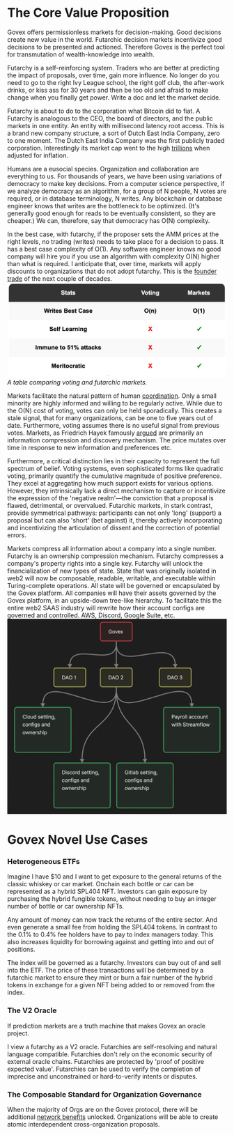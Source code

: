 # The Core Value Proposition
Govex offers permissionless markets for decision-making. Good decisions create new value in the world. Futarchic decision markets incentivize good decisions to be presented and actioned. Therefore Govex is the perfect tool for transmutation of wealth-knowledge into wealth. 

Futarchy is a self-reinforcing system. Traders who are better at predicting the impact of proposals, over time, gain more influence. No longer do you need to go to the right Ivy League school, the right golf club, the after-work drinks, or kiss ass for 30 years and then be too old and afraid to make change when you finally get power. Write a doc and let the market decide. 

Futarchy is about to do to the corporation what Bitcoin did to fiat. A Futarchy is analogous to the CEO, the board of directors, and the public markets in one entity. An entity with millisecond latency root access. This is a brand new company structure, a sort of Dutch East India Company, zero to one moment. The Dutch East India Company was the first publicly traded corporation. Interestingly its market cap went to the high [trillions](https://www.businesscompendium.co.uk/post/the-rise-and-fall-of-the-dutch-east-india-company) when adjusted for inflation.

Humans are a eusocial species. Organization and collaboration are everything to us. For thousands of years, we have been using variations of democracy to make key decisions. From a computer science perspective, if we analyze democracy as an algorithm, for a group of N people, N votes are required, or in database terminology, N writes. Any blockchain or database engineer knows that writes are the bottleneck to be optimized. (It's generally good enough for reads to be eventually consistent, so they are cheaper.) We can, therefore, say that democracy has O(N) complexity.

In the best case, with futarchy, if the proposer sets the AMM prices at the right levels, no trading (writes) needs to take place for a decision to pass. It has a best case complexity of O(1). Any software engineer knows no good company will hire you if you use an algorithm with complexity O(N) higher than what is required. I anticipate that, over time, markets will apply discounts to organizations that do not adopt futarchy. This is the [founder trade](https://hbr.org/2016/03/founder-led-companies-outperform-the-rest-heres-why) of the next couple of decades.
![alt text](coordination-algorithms.png)
_A table comparing voting and futarchic markets._

Markets facilitate the natural pattern of human [coordination](https://en.wikipedia.org/wiki/1%25_rule). Only a small minority are highly informed and willing to be regularly active. While due to the O(N) cost of voting, votes can only be held sporadically. This creates a stale signal, that for many organizations, can be one to five years out of date. Furthermore, voting assumes there is no useful signal from previous votes. Markets, as Friedrich Hayek famously [argued](https://philosophicaldisquisitions.blogspot.com/2016/11/understanding-hayeks-knowledge-argument.html) are primarily an information compression and discovery mechanism. The price mutates over time in response to new information and preferences etc. 

Furthermore, a critical distinction lies in their capacity to represent the full spectrum of belief. Voting systems, even sophisticated forms like quadratic voting, primarily quantify the cumulative magnitude of positive preference. They excel at aggregating how much support exists for various options. However, they intrinsically lack a direct mechanism to capture or incentivize the expression of the 'negative realm'—the conviction that a proposal is flawed, detrimental, or overvalued. Futarchic markets, in stark contrast, provide symmetrical pathways: participants can not only 'long' (support) a proposal but can also 'short' (bet against) it, thereby actively incorporating and incentivizing the articulation of dissent and the correction of potential errors.

Markets compress all information about a company into a single number. Futarchy is an ownership compression mechanism. Futarchy compresses a company's property rights into a single key. Futarchy will unlock the financialization of new types of state. State that was originally isolated in web2 will now be composable, readable, writable, and executable within Turing-complete operations. All state will be governed or encapsulated by the Govex platform. All companies will have their assets governed by the Govex platform, in an upside-down tree-like hierarchy. To facilitate this the entire web2 SAAS industry will rewrite how their account configs are governed and controlled. AWS, Discord, Google Suite, etc.
![alt text](futarchy-state.png)

# Govex Novel Use Cases
### Heterogeneous ETFs

Imagine I have $10 and I want to get exposure to the general returns of the classic whiskey or car market. Onchain each bottle or car can be represented as a hybrid SPL404 NFT. Investors can gain exposure by purchasing the hybrid fungible tokens, without needing to buy an integer number of bottle or car ownership NFTs.

Any amount of money can now track the returns of the entire sector. And even generate a small fee from holding the SPL404 tokens. In contrast to the 0.1% to 0.4% fee holders have to pay to index managers today. This also increases liquidity for borrowing against and getting into and out of positions.

The index will be governed as a futarchy. Investors can buy out of and sell into the ETF. The price of these transactions will be determined by a futarchic market to ensure they mint or burn a fair number of the hybrid tokens in exchange for a given NFT being added to or removed from the index.
### The V2 Oracle
If prediction markets are a truth machine that makes Govex an oracle project.

I view a futarchy as a V2 oracle. Futarchies are self-resolving and natural language compatible. Futarchies don't rely on the economic security of external oracle chains. Futarchies are protected by 'proof of positive expected value'. Futarchies can be used to verify the completion of imprecise and unconstrained or hard-to-verify intents or disputes.

### The Composable Standard for Organization Governance
When the majority of Orgs are on the Govex protocol, there will be additional [network benefits](https://en.wikipedia.org/wiki/Metcalfe%27s_law) unlocked. Organizations will be able to create atomic interdependent cross-organization proposals.